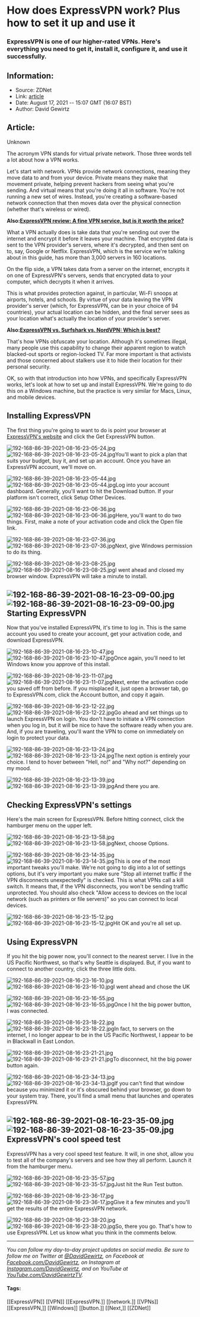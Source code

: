 # How does ExpressVPN work? Plus how to set it up and use it
### ExpressVPN is one of our higher-rated VPNs. Here's everything you need to get it, install it, configure it, and use it successfully.

## Information:
+ Source: ZDNet
+ Link: [article](https://www.zdnet.com/article/how-does-expressvpn-work-how-to-set-it-up-and-use-it-tutorial/)
+ Date: August 17, 2021 -- 15:07 GMT (16:07 BST)
+ Author: David Gewirtz


## Article:
Unknown

The acronym VPN stands for virtual private network. Those three words tell a lot about how a VPN works. 

Let's start with network. VPNs provide network connections, meaning they move data to and from your device. Private means they make that movement private, helping prevent hackers from seeing what you're sending. And virtual means that you're doing it all in software. You're not running a new set of wires. Instead, you're creating a software-based network connection that then moves data over the physical connection (whether that's wireless or wired). 

**Also:**[**ExpressVPN review: A fine VPN service, but is it worth the price?**](https://www.zdnet.com/article/expressvpn-review/) 

What a VPN actually does is take data that you're sending out over the internet and encrypt it before it leaves your machine. That encrypted data is sent to the VPN provider's servers, where it's decrypted, and then sent on to, say, Google or Netflix. ExpressVPN, which is the service we're talking about in this guide, has more than 3,000 servers in 160 locations. 

On the flip side, a VPN takes data from a server on the internet, encrypts it on one of ExpressVPN's servers, sends that encrypted data to your computer, which decrypts it when it arrives. 

This is what provides protection against, in particular, Wi-Fi snoops at airports, hotels, and schools. By virtue of your data leaving the VPN provider's server (which, for ExpressVPN, can be in your choice of 94 countries), your actual location can be hidden, and the final server sees as your location what's actually the location of your provider's server. 

**Also:**[**ExpressVPN vs. Surfshark vs. NordVPN: Which is best?**](https://www.zdnet.com/article/expressvpn-vs-surfshark-vs-nordvpn-which-vpn-service-is-best/) 






That's how VPNs obfuscate your location. Although it's sometimes illegal, many people use this capability to change their apparent region to watch blacked-out sports or region-locked TV. Far more important is that activists and those concerned about stalkers use it to hide their location for their personal security. 

OK, so with that introduction into how VPNs, and specifically ExpressVPN works, let's look at how to set up and install ExpressVPN. We're going to do this on a Windows machine, but the practice is very similar for Macs, Linux, and mobile devices. 

 Installing ExpressVPN
----------------------

The first thing you're going to want to do is point your browser at [ExpressVPN's website](https://xvctlink.com/zdnet?offer=3monthsfree&a_fid=cnetvpn&data1=zdnet&data2=zdexpressvpnrev) and click the Get ExpressVPN button. 

![192-168-86-39-2021-08-16-23-05-24.jpg]()![192-168-86-39-2021-08-16-23-05-24.jpg](https://www.zdnet.com/a/hub/i/r/2021/08/17/fb360ff8-45f4-43d3-a4b1-405e6cb3fc92/resize/1200xauto/4da110564355d9e2ae6494bc79197c89/192-168-86-39-2021-08-16-23-05-24.jpg)You'll want to pick a plan that suits your budget, buy it, and set up an account. Once you have an ExpressVPN account, we'll move on. 

![192-168-86-39-2021-08-16-23-05-44.jpg]()![192-168-86-39-2021-08-16-23-05-44.jpg](https://www.zdnet.com/a/hub/i/r/2021/08/17/6d4894c4-c350-4d53-bf7e-09505b9b9ab9/resize/1200xauto/0ec04778892c932578f72ec5c26173d2/192-168-86-39-2021-08-16-23-05-44.jpg)Log into your account dashboard. Generally, you'll want to hit the Download button. If your platform isn't correct, click Setup Other Devices. 

![192-168-86-39-2021-08-16-23-06-36.jpg]()![192-168-86-39-2021-08-16-23-06-36.jpg](https://www.zdnet.com/a/hub/i/r/2021/08/17/cc2ca7aa-31db-4f67-aa84-07de4446c4df/resize/1200xauto/10cf2bf7a4169f2d18dbe069c7027785/192-168-86-39-2021-08-16-23-06-36.jpg)Here, you'll want to do two things. First, make a note of your activation code and click the Open file link. 

![192-168-86-39-2021-08-16-23-07-36.jpg]()![192-168-86-39-2021-08-16-23-07-36.jpg](https://www.zdnet.com/a/hub/i/r/2021/08/17/befc3a44-b6f6-4461-b340-58640be837bd/resize/1200xauto/a899140438bf7e5e0af25570a3259bb1/192-168-86-39-2021-08-16-23-07-36.jpg)Next, give Windows permission to do its thing. 

![192-168-86-39-2021-08-16-23-08-25.jpg]()![192-168-86-39-2021-08-16-23-08-25.jpg](https://www.zdnet.com/a/hub/i/r/2021/08/17/924eac7d-5f3f-442b-80ad-9fbcff30fe0e/resize/1200xauto/bb73ec08574d12aa67a75315c1dbc6aa/192-168-86-39-2021-08-16-23-08-25.jpg)I went ahead and closed my browser window. ExpressVPN will take a minute to install. 

![192-168-86-39-2021-08-16-23-09-00.jpg]()![192-168-86-39-2021-08-16-23-09-00.jpg](https://www.zdnet.com/a/hub/i/r/2021/08/17/6cd3228a-6766-41dd-a68a-5df30978f65f/resize/1200xauto/b7a39e719aa6e6699b09ebec2afa7e72/192-168-86-39-2021-08-16-23-09-00.jpg) Starting ExpressVPN
--------------------

Now that you've installed ExpressVPN, it's time to log in. This is the same account you used to create your account, get your activation code, and download ExpressVPN. 

![192-168-86-39-2021-08-16-23-10-47.jpg]()![192-168-86-39-2021-08-16-23-10-47.jpg](https://www.zdnet.com/a/hub/i/r/2021/08/17/dcbe6a19-f29c-4266-90ed-2d0885423e23/resize/1200xauto/bf12874ce208e837fbcf459ef3f096d7/192-168-86-39-2021-08-16-23-10-47.jpg)Once again, you'll need to let Windows know you approve of this install. 

![192-168-86-39-2021-08-16-23-11-07.jpg]()![192-168-86-39-2021-08-16-23-11-07.jpg](https://www.zdnet.com/a/hub/i/r/2021/08/17/7937cc3b-2f0f-4cb9-b9f7-890d441f236e/resize/1200xauto/238e45ed6bcd030ece3ef694c1730e3f/192-168-86-39-2021-08-16-23-11-07.jpg)Next, enter the activation code you saved off from before. If you misplaced it, just open a browser tab, go to ExpressVPN.com, click the Account button, and copy it again. 

![192-168-86-39-2021-08-16-23-12-22.jpg]()![192-168-86-39-2021-08-16-23-12-22.jpg](https://www.zdnet.com/a/hub/i/r/2021/08/17/1cd71bb5-78fe-4b93-baa6-579c706ab0f5/resize/1200xauto/88b1330acf0284fd60e3516a476d1eee/192-168-86-39-2021-08-16-23-12-22.jpg)Go ahead and set things up to launch ExpressVPN on login. You don't have to initiate a VPN connection when you log in, but it will be nice to have the software ready when you are. And, if you are traveling, you'll want the VPN to come on immediately on login to protect your data. 

![192-168-86-39-2021-08-16-23-13-24.jpg]()![192-168-86-39-2021-08-16-23-13-24.jpg](https://www.zdnet.com/a/hub/i/r/2021/08/17/65562c6f-c774-4064-882d-3e2a9e11aa2a/resize/1200xauto/e0d0f9aeaece911b1b45181c104d0e12/192-168-86-39-2021-08-16-23-13-24.jpg)The next option is entirely your choice. I tend to hover between "Hell, no!" and "Why not?" depending on my mood. 

![192-168-86-39-2021-08-16-23-13-39.jpg]()![192-168-86-39-2021-08-16-23-13-39.jpg](https://www.zdnet.com/a/hub/i/r/2021/08/17/9680dec9-b4df-45d2-bffc-17715ce5f308/resize/1200xauto/d486fdbabc937af05205e628f51fa172/192-168-86-39-2021-08-16-23-13-39.jpg)And there you are. 

 Checking ExpressVPN's settings
-------------------------------

Here's the main screen for ExpressVPN. Before hitting connect, click the hamburger menu on the upper left. 

![192-168-86-39-2021-08-16-23-13-58.jpg]()![192-168-86-39-2021-08-16-23-13-58.jpg](https://www.zdnet.com/a/hub/i/r/2021/08/17/e17975ee-0b0d-46ba-b878-afb928497a1b/resize/1200xauto/8e1938471be22d76579ab72416ba06ba/192-168-86-39-2021-08-16-23-13-58.jpg)Next, choose Options. 

![192-168-86-39-2021-08-16-23-14-35.jpg]()![192-168-86-39-2021-08-16-23-14-35.jpg](https://www.zdnet.com/a/hub/i/r/2021/08/17/4e491b2e-bd9f-44be-894b-573837be8e4b/resize/1200xauto/171eecf9cf2a7882ebfa8c0f68d97c8b/192-168-86-39-2021-08-16-23-14-35.jpg)This is one of the most important tweaks you'll make. We're not going to dig into a lot of settings options, but it's very important you make sure "Stop all internet traffic if the VPN disconnects unexpectedly" is checked. This is what VPNs call a kill switch. It means that, if the VPN disconnects, you won't be sending traffic unprotected. You should also check "Allow access to devices on the local network (such as printers or file servers)" so you can connect to local devices. 

![192-168-86-39-2021-08-16-23-15-12.jpg]()![192-168-86-39-2021-08-16-23-15-12.jpg](https://www.zdnet.com/a/hub/i/r/2021/08/17/95094c6e-a341-4113-abf9-bbacc1049f4e/resize/1200xauto/381193ec7782f3d1e93225fae4b1e368/192-168-86-39-2021-08-16-23-15-12.jpg)Hit OK and you're all set up. 

 Using ExpressVPN
-----------------

If you hit the big power now, you'll connect to the nearest server. I live in the US Pacific Northwest, so that's why Seattle is displayed. But, if you want to connect to another country, click the three little dots. 

![192-168-86-39-2021-08-16-23-16-10.jpg]()![192-168-86-39-2021-08-16-23-16-10.jpg](https://www.zdnet.com/a/hub/i/r/2021/08/17/fc751f8e-09c4-4a0e-89f4-98f9c13df5ef/resize/1200xauto/418850d0906b29fcf5ffe93eb093d37f/192-168-86-39-2021-08-16-23-16-10.jpg)I went ahead and chose the UK 

![192-168-86-39-2021-08-16-23-16-55.jpg]()![192-168-86-39-2021-08-16-23-16-55.jpg](https://www.zdnet.com/a/hub/i/r/2021/08/17/dd732c46-fd94-4c4d-b26a-865add9e84d2/resize/1200xauto/055b13d0625ce0d2de5dd2b940802e61/192-168-86-39-2021-08-16-23-16-55.jpg)Once I hit the big power button, I was connected. 

![192-168-86-39-2021-08-16-23-18-22.jpg]()![192-168-86-39-2021-08-16-23-18-22.jpg](https://www.zdnet.com/a/hub/i/r/2021/08/17/d1753f7e-545f-48de-b3fa-318c0668a950/resize/1200xauto/95e092ddfe22f47d4cad229bb08db054/192-168-86-39-2021-08-16-23-18-22.jpg)In fact, to servers on the internet, I no longer appear to be in the US Pacific Northwest, I appear to be in Blackwall in East London. 

![192-168-86-39-2021-08-16-23-21-21.jpg]()![192-168-86-39-2021-08-16-23-21-21.jpg](https://www.zdnet.com/a/hub/i/r/2021/08/17/991cb6dd-ded4-4f2c-b3af-b5a325c8060e/resize/1200xauto/e068f68f705e8534a1714b91bf2431d9/192-168-86-39-2021-08-16-23-21-21.jpg)To disconnect, hit the big power button again. 

![192-168-86-39-2021-08-16-23-34-13.jpg]()![192-168-86-39-2021-08-16-23-34-13.jpg](https://www.zdnet.com/a/hub/i/r/2021/08/17/b836bc75-76fa-4d87-b7ff-4bec8e1fbb5b/resize/1200xauto/9e9438ca06d78a0e4350ec17b80f8e94/192-168-86-39-2021-08-16-23-34-13.jpg)If you can't find that window because you minimized it or it's obscured behind your browser, go down to your system tray. There, you'll find a small menu that launches and operates ExpressVPN. 

![192-168-86-39-2021-08-16-23-35-09.jpg]()![192-168-86-39-2021-08-16-23-35-09.jpg](https://www.zdnet.com/a/hub/i/r/2021/08/17/bb98b808-a8a5-442a-9840-e767cda7728f/resize/1200xauto/3c1bde5842465e88186c05dc3d4748ec/192-168-86-39-2021-08-16-23-35-09.jpg) ExpressVPN's cool speed test
-----------------------------

ExpressVPN has a very cool speed test feature. It will, in one shot, allow you to test all of the company's servers and see how they all perform. Launch it from the hamburger menu. 

![192-168-86-39-2021-08-16-23-35-57.jpg]()![192-168-86-39-2021-08-16-23-35-57.jpg](https://www.zdnet.com/a/hub/i/r/2021/08/17/f7293355-f196-417f-b10e-32a344fae7c3/resize/1200xauto/cd5b80eb1bb4dc454d44b596f4d26d1e/192-168-86-39-2021-08-16-23-35-57.jpg)Just hit the Run Test button. 

![192-168-86-39-2021-08-16-23-36-17.jpg]()![192-168-86-39-2021-08-16-23-36-17.jpg](https://www.zdnet.com/a/hub/i/r/2021/08/17/b86f71c5-9a89-4287-b53b-a862455f20ce/resize/1200xauto/ddd70a11d41889db01de3586604f8a91/192-168-86-39-2021-08-16-23-36-17.jpg)Give it a few minutes and you'll get the results of the entire ExpressVPN network. 

![192-168-86-39-2021-08-16-23-38-20.jpg]()![192-168-86-39-2021-08-16-23-38-20.jpg](https://www.zdnet.com/a/hub/i/r/2021/08/17/5869b125-1580-44ef-b066-4040aa9e2609/resize/1200xauto/c4b19ab37a0def5aa1791e494c77ebb0/192-168-86-39-2021-08-16-23-38-20.jpg)So, there you go. That's how to use ExpressVPN. Let us know what you think in the comments below. 



---

*You can follow my day-to-day project updates on social media. Be sure to follow me on Twitter at [@DavidGewirtz](https://twitter.com/davidgewirtz), on Facebook at [Facebook.com/DavidGewirtz](https://www.facebook.com/davidgewirtz), on Instagram at [Instagram.com/DavidGewirtz](https://www.instagram.com/DavidGewirtz/), and on YouTube at [YouTube.com/DavidGewirtzTV](https://www.youtube.com/user/DavidGewirtzTV).* 


 





#### Tags:
[[ExpressVPN]] [[VPN]] [[ExpressVPN.]] [[network.]] [[VPNs]] [[ExpressVPN,]] [[Windows]] [[button.]] [[Next,]] [[ZDNet]]
